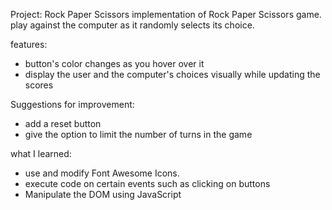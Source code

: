 Project: Rock Paper Scissors
implementation of Rock Paper Scissors game. play against the computer as it randomly selects its choice.

features:
- button's color changes as you hover over it
- display the user and the computer's choices visually while updating the scores

Suggestions for improvement:
- add a reset button
- give the option to limit the number of turns in the game

what I learned:
- use and modify Font Awesome Icons.
- execute code on certain events such as clicking on buttons
- Manipulate the DOM using JavaScript






